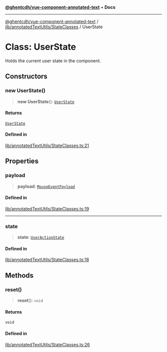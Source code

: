 [**@ghentcdh/vue-component-annotated-text**](../../../../README.md) • **Docs**

***

[@ghentcdh/vue-component-annotated-text](../../../../modules.md) / [lib/annotatedTextUtils/StateClasses](../README.md) / UserState

# Class: UserState

Holds the current user state in the component.

## Constructors

### new UserState()

> **new UserState**(): [`UserState`](UserState.md)

#### Returns

[`UserState`](UserState.md)

#### Defined in

[lib/annotatedTextUtils/StateClasses.ts:21](https://github.com/GhentCDH/vue_component_annotated_text/blob/6add7bb10a77b5452736ad4c56c99391d8dec5bd/src/lib/annotatedTextUtils/StateClasses.ts#L21)

## Properties

### payload

> **payload**: [`MouseEventPayload`](../../../../types/props/MouseEventPayload/interfaces/MouseEventPayload.md)

#### Defined in

[lib/annotatedTextUtils/StateClasses.ts:19](https://github.com/GhentCDH/vue_component_annotated_text/blob/6add7bb10a77b5452736ad4c56c99391d8dec5bd/src/lib/annotatedTextUtils/StateClasses.ts#L19)

***

### state

> **state**: [`UserActionState`](../enumerations/UserActionState.md)

#### Defined in

[lib/annotatedTextUtils/StateClasses.ts:18](https://github.com/GhentCDH/vue_component_annotated_text/blob/6add7bb10a77b5452736ad4c56c99391d8dec5bd/src/lib/annotatedTextUtils/StateClasses.ts#L18)

## Methods

### reset()

> **reset**(): `void`

#### Returns

`void`

#### Defined in

[lib/annotatedTextUtils/StateClasses.ts:26](https://github.com/GhentCDH/vue_component_annotated_text/blob/6add7bb10a77b5452736ad4c56c99391d8dec5bd/src/lib/annotatedTextUtils/StateClasses.ts#L26)
